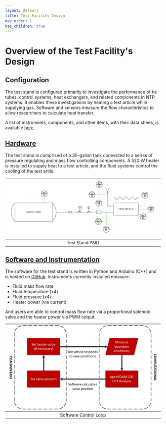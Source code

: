 ```yaml
---
layout: default
title: Test Facility Design
nav_order: 2
has_children: true
---
```

# Overview of the Test Facility's Design

## Configuration
The test stand is configured primarily to investigate the performance of tie tubes, control systems, heat exchangers, and related components in NTP systems. It enables these investigations by heating a test article while supplying gas. Software and sensors measure the flow characteristics to allow researchers to calculate heat transfer.

A list of instruments, components, and other items, with their data shees, is available [here](datasheets.md).

## [Hardware](hardware.md)
The test stand is comprised of a 30-gallon tank connected to a series of pressure regulating and mass flow controlling components. A 520 W heater is installed to supply heat to a test article, and the fluid systems control the cooling of the test artile.

|![Test Stand P&ID](media/PID.PNG)|
|:-:|
|Test Stand P&ID|

## [Software and Instrumentation](software.md)
The software for the test stand is written in Python and Arduino (C++) and is hosted on [GitHub](https://github.com/gulanr/ntp). Instruments currently installed measure:
- Fluid mass flow rate
- Fluid temperature (x4)
- Fluid pressure (x4)
- Heater power (via current)

And users are able to control mass flow rate via a proportional solenoid valve and the heater power via PWM output.

|![control loop](media/control%20loop.png)|
|:-:|
|Software Control Loop|
